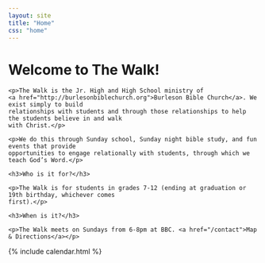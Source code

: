 ```yaml
---
layout: site
title: "Home"
css: "home"
---
```


<div class="jumbotron">
  <div class="container">
    <h1>Welcome to The Walk!</h1>

    <p>The Walk is the Jr. High and High School ministry of
    <a href="http://burlesonbiblechurch.org">Burleson Bible Church</a>. We exist simply to build
    relationships with students and through those relationships to help the students believe in and walk
    with Christ.</p>

    <p>We do this through Sunday school, Sunday night bible study, and fun events that provide
    opportunities to engage relationally with students, through which we teach God’s Word.</p>

    <h3>Who is it for?</h3>

    <p>The Walk is for students in grades 7-12 (ending at graduation or 19th birthday, whichever comes
    first).</p>

    <h3>When is it?</h3>

    <p>The Walk meets on Sundays from 6-8pm at BBC. <a href="/contact">Map & Directions</a></p>
  </div>
</div>

<div id="#main" class="container">
  {% include calendar.html %}
</div>

